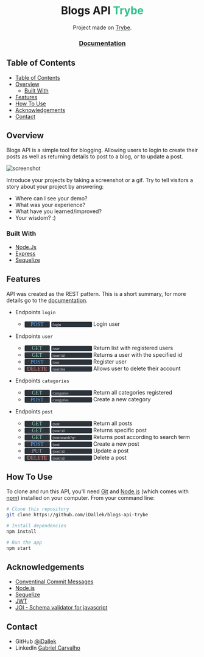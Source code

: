 <h1 align="center">
  Blogs API <span style="color:#2FC18C" >Trybe</span>
</h1>

<div align="center">
   Project made on <a href="https://www.betrybe.com/" target="_blank">Trybe</a>.
</div>

<div align="center">
  <h3>
    <a href="https://{your-demo-link.your-domain}">
      Documentation
    </a>
  </h3>
</div>

<!-- TABLE OF CONTENTS -->

## Table of Contents

- [Table of Contents](#table-of-contents)
- [Overview](#overview)
  - [Built With](#built-with)
- [Features](#features)
- [How To Use](#how-to-use)
- [Acknowledgements](#acknowledgements)
- [Contact](#contact)

<!-- OVERVIEW -->

## Overview

Blogs API is a simple tool for blogging. Allowing users to login to create their posts as well as returning details to post to a blog, or to update a post.

![screenshot](https://user-images.githubusercontent.com/16707738/92399059-5716eb00-f132-11ea-8b14-bcacdc8ec97b.png)

Introduce your projects by taking a screenshot or a gif. Try to tell visitors a story about your project by answering:

- Where can I see your demo?
- What was your experience?
- What have you learned/improved?
- Your wisdom? :)

### Built With

<!-- This section should list any major frameworks that you built your project using. Here are a few examples.-->

- [Node.Js](https://nodejs.org/)
- [Express](https://expressjs.com/)
- [Sequelize](https://sequelize.org/)

## Features

<!-- List the features of your application or follow the template. Don't share the figma file here :) -->

<style>
  @font-face {
    font-family: 'JetBrains Mono';
    src: url('./public/fonts/JetBrainsMono-Medium.woff2')
  }

  .endpoint {
    display: inline-block;
    font-family: 'JetBrains Mono';
    background-color: #2D333B;
    border-radius: 2px;
    width: 66px;
    text-align: center;
  }

  .endpoint:hover {
    animation: 1s shake linear alternate;
  }

  @keyframes shake {
  0% { transform: skewX(-15deg); }
  5% { transform: skewX(15deg); }
  10% { transform: skewX(-15deg); }
  15% { transform: skewX(15deg); }
  20% { transform: skewX(0deg); }
  100% { transform: skewX(0deg); }  
}

  .get {
    color: #94D7BE;
  }

  .post {
    color: #59ABFD;
  }

  .put {
    color: #A8AEBC;
  }

  .delete {
    color: #FD8883;
  }

  .url {
    display: inline-block;
    font-family: 'JetBrains Mono';
    border-radius: 2px;
    background-color: #2D333B;
    color: #F0F1F4;
    font-size: 0.7em;
    padding: 1.7px 3px;
    width: 101px;
  }

</style>

API was created as the REST pattern. This is a short summary, for more details go to the [documentation]().

* Endpoints `login`

  - <span class="endpoint post">POST</span> <span class="url">/login</span> Login user

* Endpoints `user`

  - <span class="endpoint get">GET</span> <span class="url">/user</span> Return list with registered users 
  - <span class="endpoint get">GET</span> <span class="url">/user/:id</span> Returns a user with the specified id 
  - <span class="endpoint post">POST</span> <span class="url">/user</span> Register user
  - <span class="endpoint delete">DELETE</span> <span class="url">/user/me</span> Allows user to delete their account 

* Endpoints `categories`
  - <span class="endpoint get">GET</span> <span class="url">/categories</span> Return all categories registered 
  - <span class="endpoint post">POST</span> <span class="url">/categories</span> Create a new category 


* Endpoints `post`

  - <span class="endpoint get">GET</span> <span class="url">/post</span> Return all posts 
  - <span class="endpoint get">GET</span> <span class="url">/post/:id</span> Returns specific post
  - <span class="endpoint get">GET</span> <span class="url">/post/search?q=</span> Returns post according to search term
  - <span class="endpoint post">POST</span> <span class="url">/post</span> Create a new post
  - <span class="endpoint put">PUT</span> <span class="url">/post/:id</span> Update a post 
  - <span class="endpoint delete">DELETE</span> <span class="url">/post/:id</span> Delete a post 

## How To Use

<!-- Example: -->

To clone and run this API, you'll need [Git](https://git-scm.com) and [Node.js](https://nodejs.org/en/download/) (which comes with [npm](http://npmjs.com)) installed on your computer. From your command line:

```bash
# Clone this repository
git clone https://github.com/iDallek/blogs-api-trybe
```

```bash
# Install dependencies
npm install
```

```bash
# Run the app
npm start
```

## Acknowledgements

<!-- This section should list any articles or add-ons/plugins that helps you to complete the project. This is optional but it will help you in the future. For example -->

- [Conventinal Commit Messages](https://gist.github.com/qoomon/5dfcdf8eec66a051ecd85625518cfd13)
- [Node.js](https://nodejs.org/)
- [Sequelize](https://sequelize.org/master/)
- [JWT](https://jwt.io/)
- [JOI - Schema validator for javascript](https://joi.dev/)

## Contact

- GitHub [@iDallek](https://github.com/iDallek)
- LinkedIn [Gabriel Carvalho](https://www.linkedin.com/in/gabriel-carvalho-84933457/)